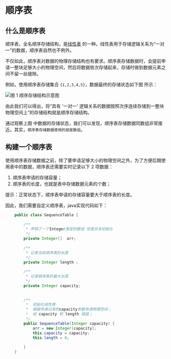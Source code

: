 # 顺序表

## 什么是顺序表
顺序表，全名顺序存储结构，是[线性表](线性表.md) 的一种。线性表用于存储逻辑关系为“一对一”的数据，顺序表自然也不例外。

不仅如此，顺序表对数据的物理存储结构也有要求。顺序表存储数据时，会提前申请一整块足够大小的物理空间，然后将数据依次存储起来，存储时做到数据元素之间不留一丝缝隙。

例如，使用顺序表存储集合 `{1,2,3,4,5}`，数据最终的存储状态如下图 所示：

![图 1 顺序存储结构示意图](http://qiniuyun.indispensable.cn//file/2019/12/2975323ea9ec4628b8bdbd1aa4863a76_image.png) 

由此我们可以得出，将“具有 '一对一' 逻辑关系的数据按照次序连续存储到一整块物理空间上”的存储结构就是顺序存储结构。

通过观察上图 中数据的存储状态，我们可以发现，顺序表存储数据同数组非常接近。其实，`顺序表存储数据使用的就是数组`。

## 构建一个顺序表

使用顺序表存储数据之前，除了要申请足够大小的物理空间之外，为了方便后期使用表中的数据，顺序表还需要实时记录以下 2 项数据：

1.  顺序表申请的存储容量；
2.  顺序表的长度，也就是表中存储数据元素的个数；

提示：正常状态下，顺序表申请的存储容量要大于顺序表的长度。

因此，我们需要自定义顺序表，java实现代码如下：

```java
    public class SequenceTable {
    
        /**
         * 声明了一个Integer类型的数组 但是并未初始化
         */
        private Integer[]  arr;
    
        /**
         * 记录当前顺序表的长度
         */
        private Integer length ;
    
        /**
         * 记录顺序表的最大长度
         */
        private Integer capacity;
    
    
        /**
         *  初始化线性表
         *  根据传递过来的capacity参数申请物理空间；
         *  给 capacity 和 length 赋值；
         */
        public SequenceTable(Integer capacity) {
            arr = new Integer[capacity];
            this.capacity = capacity;
            this.length = 0;
        
        }
    }
```


